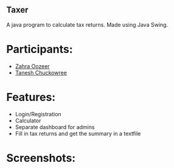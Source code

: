 ## Taxer
A java program to calculate tax returns. Made using Java Swing.

# Participants:
 - [Zahra Oozeer](https://github.com/ZahraO)
 - [Tanesh Chuckowree](https://github.com/Tanesh1701)

# Features:
 - Login/Registration
 - Calculator
 - Separate dashboard for admins
 - Fill in tax returns and get the summary in a textfile

 # Screenshots: 
